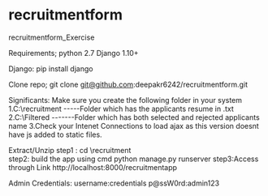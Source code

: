 # recruitmentform
recruitmentform_Exercise

Requirements;
python 2.7
Django 1.10+

Django:
  pip install django

Clone repo;
  git clone git@github.com:deepakr6242/recruitmentform.git


Significants:
Make sure you create the following folder in your system
1.C:\recruitment   -----Folder which has the applicants  resume in .txt 
2.C:\\Filtered -------Folder which has both selected and rejected applicants name
3.Check your Intenet Connections to load ajax as this version doesnt have js added to static files.



Extract/Unzip
  step1 : cd \recruitment\
  step2: build the app using cmd
       python manage.py runserver
  step3:Access through Link http://localhost:8000/recruitmentapp
  
  Admin Credentials:
    username:credentials
    p@ssW0rd:admin123
 
 


